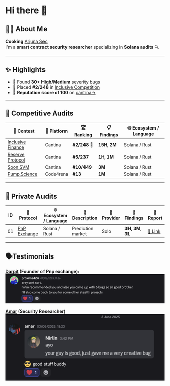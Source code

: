# Hi there 👋

## 👨‍💻 About Me

**Cooking** [Arjuna Sec](https://x.com/arjuna_sec)  
I'm a **smart contract security researcher** specializing in **Solana audits** 🔍  

---

## ✨ Highlights

- 🐞 Found **30+ High/Medium** severity bugs
- 🥈 Placed **#2/248** in [Inclusive Competition](https://cantina.xyz/competitions/3eff5a8f-b73a-4cfe-8c54-546b475548f0)
- 💯 **Reputation score of 100** on [cantina→](https://cantina.xyz/u/chitresh)

---

## 🧠 Competitive Audits

| 🧪 Contest | 🏁 Platform | 🏆 Ranking | 📋 Findings | 🌐 Ecosystem / Language |
|-----------|------------|------------|-------------|--------------------------|
| [Inclusive Finance](https://cantina.xyz/competitions/3eff5a8f-b73a-4cfe-8c54-546b475548f0) | Cantina | **#2/248** 🥈 | **15H, 2M** | Solana / Rust |
| [Reserve Protocol](https://cantina.xyz/competitions/8b94becd-54e7-41cd-88e6-caae7becc76a) | Cantina | **#5/237** | **1H, 1M** | Solana / Rust |
| [Soon SVM](https://cantina.xyz/competitions/08c2b0b4-8449-4136-82a2-7074ccdfffac) | Cantina | **#10/449** | **3M** | Solana / Rust |
| [Pump.Science](https://code4rena.com/audits/2025-01-pump-science) | Code4rena | **#13** | **1M** | Solana / Rust |

---
## 🔐 Private Audits

|  ID | 📛 Protocol     | 🌐 Ecosystem / Language | 🧠 Description         | 🏢 Provider   | 🐞 Findings | 📄 Report                                                                 |
|------|------------------|--------------------------|------------------------|--------------|-------------|--------------------------------------------------------------------------|
| 01   | [PnP Exchange](https://pnp.exchange)      | Solana / Rust            | Prediction market   | Solo | **3H, 3M, 3L**      | [🔗 Link](https://github.com/ctrusonchain/ctrusonchain/blob/main/reports/pnpreport.md) |
---

## 🗣️Testimonials

**[Darpit](https://x.com/proxima424) (Founder of Pnp exchange):**
![Darpit's testimonial](/testimonials/testimony1.png)

**[Amar](https://x.com/amarfares_) (Security Researcher)**
![Amar's testimonial](/testimonials/testimony2.png)
